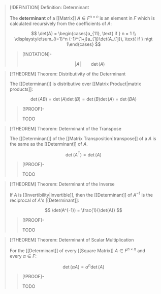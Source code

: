 >[!DEFINITION] Definition: Determinant
>
>The **determinant** of a [[Matrix]] $A \in F^{n \times n}$ is an element in $F$ which is calculated recursively from the coefficients of $A$:
>
>$$
>\det(A) = \begin{cases}a_{11}, \text{ if } n = 1 \\ \displaystyle\sum_{i=1}^n (-1)^{1+j}a_{1j}\det(A_{1j}), \text{ if } n\gt 1\end{cases}
>$$
>
>>[!NOTATION]-
>>
>>$$
>>|A| \qquad \det(A)
>>$$
>>
>

>[!THEOREM] Theorem: Distributivity of the Determinant
>
>The [[Determinant]] is distributive over [[Matrix Product|matrix products]]:
>
>$$
>\det(AB) = \det(A) \det(B) = \det(B) \det(A) = \det(BA)
>$$
>
>>[!PROOF]-
>>
>>TODO
>>
>

>[!THEOREM] Theorem: Determinant of the Transpose
>
>The [[Determinant]] of the [[Matrix Transposition|transpose]] of a $A$ is the same as the [[Determinant]] of $A$.
>
>$$
>\det(A^\mathsf{T}) = \det(A)
>$$
>
>>[!PROOF]-
>>
>>TODO
>>
>

>[!THEOREM] Theorem: Determinant of the Inverse
>
>If $A$ is [[Invertibility|invertible]], then the [[Determinant]] of $A^{-1}$ is the reciprocal of $A$'s [[Determinant]]:
>
>$$
>\det(A^{-1}) = \frac{1}{\det(A)}
>$$
>
>>[!PROOF]-
>>
>>TODO
>>
>

>[!THEOREM] Theorem: Determinant of Scalar Multiplication
>
>For the [[Determinant]] of every [[Square Matrix]] $A \in F^{n \times n}$ and every $\alpha \in F$:
>
>$$
>\det(\alpha A) = \alpha^n \det (A)
>$$
>
>>[!PROOF]-
>>
>>TODO
>>
>